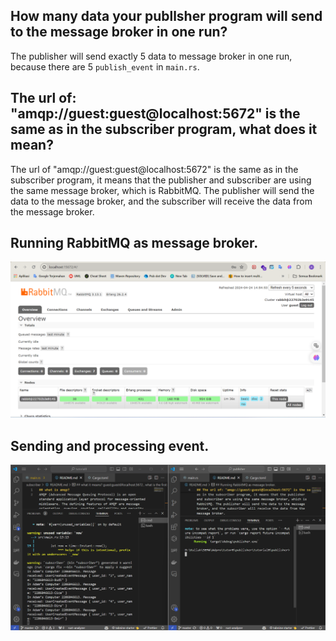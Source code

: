 ## How many data your publlsher program will send to the message broker in one run?
The publisher will send exactly 5 data to message broker in one run, because there are 5 `publish_event` in `main.rs`.

## The url of: "amqp://guest:guest@localhost:5672" is the same as in the subscriber program, what does it mean?
The url of "amqp://guest:guest@localhost:5672" is the same as in the subscriber program, it means that the publisher and subscriber are using the same message broker, which is RabbitMQ. The publisher will send the data to the message broker, and the subscriber will receive the data from the message broker.

## Running RabbitMQ as message broker.
![RabbitMQ](/assets/ss1.png)

## Sending and processing event.
![Sending and processing event img](/assets/ss2.png)